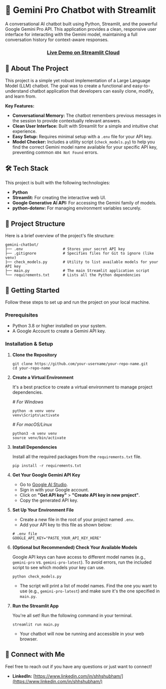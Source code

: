 # 🤖 Gemini Pro Chatbot with Streamlit

A conversational AI chatbot built using Python, Streamlit, and the powerful Google Gemini Pro API. This application provides a clean, responsive user interface for interacting with the Gemini model, maintaining a full conversation history for context-aware responses.

<h3 align="center"><a href="https://my-gemini-pro-chatbot.streamlit.app/"><strong>Live Demo on Streamlit Cloud</strong></a></h3>

## 📖 About The Project

This project is a simple yet robust implementation of a Large Language Model (LLM) chatbot. The goal was to create a functional and easy-to-understand chatbot application that developers can easily clone, modify, and learn from.

**Key Features:**

- **Conversational Memory:** The chatbot remembers previous messages in the session to provide contextually relevant answers.
- **Clean User Interface:** Built with Streamlit for a simple and intuitive chat experience.
- **Easy Setup:** Requires minimal setup with a `.env` file for your API key.
- **Model Checker:** Includes a utility script (`check_models.py`) to help you find the correct Gemini model name available for your specific API key, preventing common `404 Not Found` errors.

## 🛠️ Tech Stack

This project is built with the following technologies:

- **Python**
- **Streamlit:** For creating the interactive web UI.
- **Google Generative AI API:** For accessing the Gemini family of models.
- **python-dotenv:** For managing environment variables securely.

## 📂 Project Structure

Here is a brief overview of the project's file structure:

```
gemini-chatbot/
├── .env                  # Stores your secret API key
├── .gitignore            # Specifies files for Git to ignore (like venv)
├── check_models.py       # Utility to list available models for your API key
├── main.py               # The main Streamlit application script
└── requirements.txt      # Lists all the Python dependencies
```

## 🚀 Getting Started

Follow these steps to set up and run the project on your local machine.

### Prerequisites

- Python 3.8 or higher installed on your system.
- A Google Account to create a Gemini API key.

### Installation & Setup

1. **Clone the Repository**
   ```
   git clone https://github.com/your-username/your-repo-name.git
   cd your-repo-name
   ```

2. **Create a Virtual Environment**
   
   It's a best practice to create a virtual environment to manage project dependencies.
   
   _# For Windows_
   ```
   python -m venv venv
   venv\Scripts\activate
   ```
   
   _# For macOS/Linux_
   ```
   python3 -m venv venv
   source venv/bin/activate
   ```

3. **Install Dependencies**
   
   Install all the required packages from the `requirements.txt` file.
   ```
   pip install -r requirements.txt
   ```

4. **Get Your Google Gemini API Key**
   
   - Go to [Google AI Studio](https://aistudio.google.com/).
   - Sign in with your Google account.
   - Click on **"Get API key"** > **"Create API key in new project"**.
   - Copy the generated API key.

5. **Set Up Your Environment File**
   
   - Create a new file in the root of your project named `.env`.
   - Add your API key to this file as shown below:
   
   ```
   # .env file
   GOOGLE_API_KEY="PASTE_YOUR_API_KEY_HERE"
   ```

6. **(Optional but Recommended) Check Your Available Models**
   
   Google API keys can have access to different model names (e.g., `gemini-pro` vs. `gemini-pro-latest`). To avoid errors, run the included script to see which models your key can use.
   ```
   python check_models.py
   ```
   
   - The script will print a list of model names. Find the one you want to use (e.g., `gemini-pro-latest`) and make sure it's the one specified in `main.py`.

7. **Run the Streamlit App**
   
   You're all set! Run the following command in your terminal.
   ```
   streamlit run main.py
   ```
   
   - Your chatbot will now be running and accessible in your web browser.

## 🔗 Connect with Me

Feel free to reach out if you have any questions or just want to connect!

- **LinkedIn:** [https://www.linkedin.com/in/shhshubham/](https://www.linkedin.com/in/shhshubham/)

